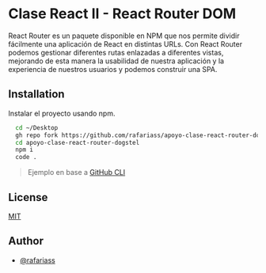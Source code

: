 # Clase React II -  React Router DOM

React Router es un paquete disponible en NPM que nos permite dividir fácilmente una aplicación de React en distintas URLs.
Con React Router podemos gestionar diferentes rutas enlazadas a diferentes vistas, mejorando de esta manera la usabilidad de nuestra aplicación y la experiencia de nuestros usuarios y podemos construir una SPA.


## Installation

Instalar el proyecto usando npm.

```bash
  cd ~/Desktop
  gh repo fork https://github.com/rafariass/apoyo-clase-react-router-dogstel.git --clone
  cd apoyo-clase-react-router-dogstel
  npm i
  code .
```
> Ejemplo en base a [GitHub CLI](https://cli.github.com/)

## License

[MIT](https://github.com/rafariass/apoyo-clase-react-router-dogstel/blob/master/LICENSE.md)


## Author

- [@rafariass](https://www.github.com/rafariass)
